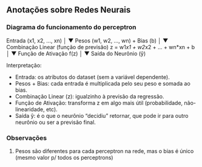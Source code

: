 ## Anotações sobre Redes Neurais

### Diagrama do funcionamento do perceptron
Entrada (x1, x2, ..., xn)
           │
           ▼
  Pesos (w1, w2, ..., wn) + Bias (b)
           │
           ▼
  Combinação Linear (função de previsão)
       z = w1*x1 + w2*x2 + ... + wn*xn + b
           │
           ▼
     Função de Ativação f(z)
           │
           ▼
      Saída do Neurônio (ŷ)

Interpretação:
- Entrada: os atributos do dataset (sem a variável dependente).
- Pesos + Bias: cada entrada é multiplicada pelo seu peso e somada ao bias.
- Combinação Linear (z): igualzinho à previsão da regressão.
- Função de Ativação: transforma z em algo mais útil (probabilidade, não-linearidade, etc).
- Saída ŷ: é o que o neurônio “decidiu” retornar, que pode ir para outro neurônio ou ser a previsão final.

### Observações
1. Pesos são diferentes para cada perceptron na rede, mas o bias é único (mesmo valor p/ todos os perceptrons)